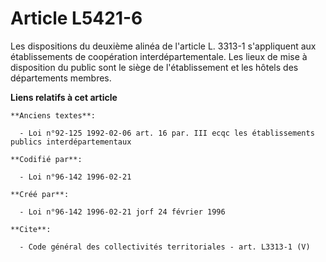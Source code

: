 # Article L5421-6

Les dispositions du deuxième alinéa de l'article L. 3313-1 s'appliquent aux établissements de coopération
interdépartementale. Les lieux de mise à disposition du public sont le siège de l'établissement et les hôtels des
départements membres.

**Liens relatifs à cet article**

	**Anciens textes**:

	  - Loi n°92-125 1992-02-06 art. 16 par. III ecqc les établissements publics interdépartementaux

	**Codifié par**:

	  - Loi n°96-142 1996-02-21

	**Créé par**:

	  - Loi n°96-142 1996-02-21 jorf 24 février 1996

	**Cite**:

	  - Code général des collectivités territoriales - art. L3313-1 (V)
